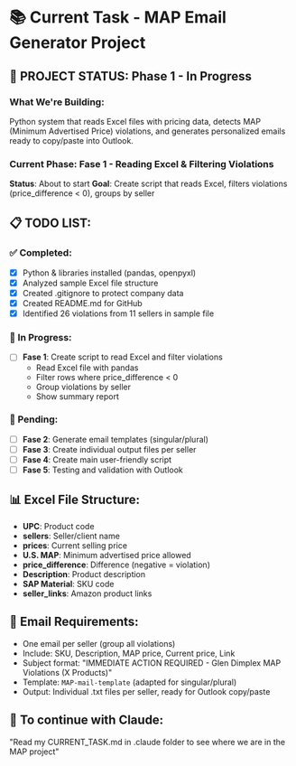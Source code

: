 # 📚 Current Task - MAP Email Generator Project

## 🎯 PROJECT STATUS: Phase 1 - In Progress

### What We're Building:
Python system that reads Excel files with pricing data, detects MAP (Minimum Advertised Price) violations, and generates personalized emails ready to copy/paste into Outlook.

### Current Phase: Fase 1 - Reading Excel & Filtering Violations
**Status**: About to start
**Goal**: Create script that reads Excel, filters violations (price_difference < 0), groups by seller

## 📋 TODO LIST:

### ✅ Completed:
- [x] Python & libraries installed (pandas, openpyxl)
- [x] Analyzed sample Excel file structure
- [x] Created .gitignore to protect company data
- [x] Created README.md for GitHub
- [x] Identified 26 violations from 11 sellers in sample file

### 🔄 In Progress:
- [ ] **Fase 1**: Create script to read Excel and filter violations
  - Read Excel file with pandas
  - Filter rows where price_difference < 0
  - Group violations by seller
  - Show summary report

### 📝 Pending:
- [ ] **Fase 2**: Generate email templates (singular/plural)
- [ ] **Fase 3**: Create individual output files per seller
- [ ] **Fase 4**: Create main user-friendly script
- [ ] **Fase 5**: Testing and validation with Outlook

## 📊 Excel File Structure:
- **UPC**: Product code
- **sellers**: Seller/client name
- **prices**: Current selling price
- **U.S. MAP**: Minimum advertised price allowed
- **price_difference**: Difference (negative = violation)
- **Description**: Product description
- **SAP Material**: SKU code
- **seller_links**: Amazon product links

## 📧 Email Requirements:
- One email per seller (group all violations)
- Include: SKU, Description, MAP price, Current price, Link
- Subject format: "IMMEDIATE ACTION REQUIRED - Glen Dimplex MAP Violations (X Products)"
- Template: `MAP-mail-template` (adapted for singular/plural)
- Output: Individual .txt files per seller, ready for Outlook copy/paste

## 🔄 To continue with Claude:
"Read my CURRENT_TASK.md in .claude folder to see where we are in the MAP project"